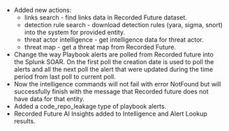 * Added new actions:
    * links search - find links data in Recorded Future dataset.
    * detection rule search - download detection rules (yara, sigma, snort) into the system for provided entity.
    * threat actor intelligence - get intelligence data for threat actor.
    * threat map - get a threat map from Recorded Future.
* Change the way Playbook alerts are polled from Recorded future into the Splunk SOAR. On the first poll the creation date is used to poll the alerts and all the next poll the alert that were updated during the time period from last poll to current poll.
* Now the intelligence commands will not fail with error NotFound but will successfully finish with the message that Recorded future does not have data for that entity.
* Added a code_repo_leakage type of playbook alerts.
* Recorded Future AI Insights added to Intelligence and Alert Lookup results.
